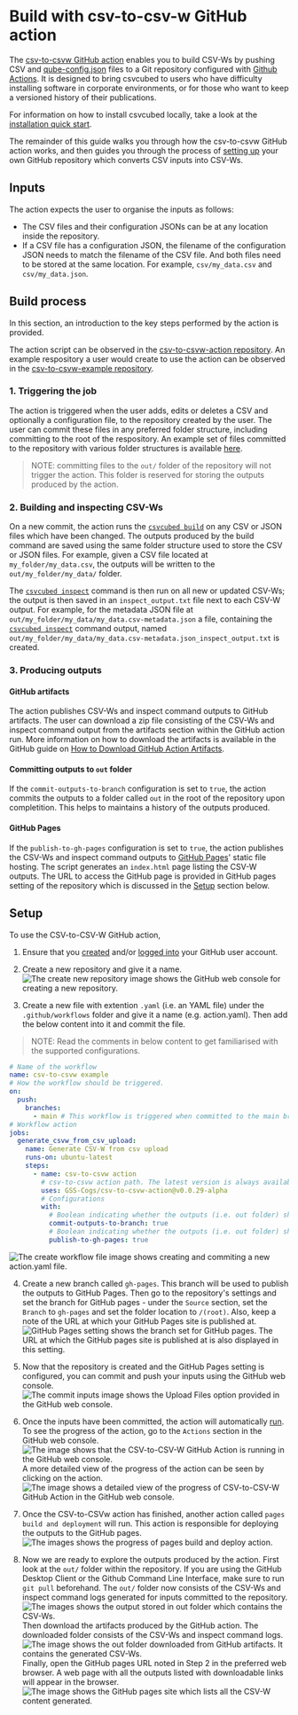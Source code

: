# Build with csv-to-csv-w GitHub action

The [csv-to-csvw GitHub action](https://github.com/marketplace/actions/csv-to-csvw-action) enables you to build CSV-Ws by pushing CSV and [qube-config.json](https://gss-cogs.github.io/csvcubed-docs/external/guides/configuration/qube-config/) files to a Git repository configured with [Github Actions](https://docs.github.com/en/actions). It is designed to bring csvcubed to users who have difficulty installing software in corporate environments, or for those who want to keep a versioned history of their publications.

For information on how to install csvcubed locally, take a look at the [installation quick start](https://gss-cogs.github.io/csvcubed-docs/external/quick-start/installation/).

The remainder of this guide walks you through how the csv-to-csvw GitHub action works, and then guides you through the process of [setting up](#setup) your own GitHub repository which converts CSV inputs into CSV-Ws.

## Inputs 

The action expects the user to organise the inputs as follows:

* The CSV files and their configuration JSONs can be at any location inside the repository.
* If a CSV file has a configuration JSON, the filename of the configuration JSON needs to match the filename of the CSV file. And both files need to be stored at the same location. For example, `csv/my_data.csv` and `csv/my_data.json`.

## Build process

In this section, an introduction to the key steps performed by the action is provided.

The action script can be observed in the [csv-to-csvw-action repository](https://github.com/GSS-Cogs/csv-to-csvw-action). An example respository a user would create to use the action can be observed in the [csv-to-csvw-example repository](https://github.com/GSS-Cogs/csv-to-csvw-action-example).

### 1. Triggering the job

The action is triggered when the user adds, edits or deletes a CSV and optionally a configuration file, to the repository created by the user. The user can commit these files in any preferred folder structure, including committing to the root of the respository. An example set of files committed to the repository with various folder structures is available [here](https://github.com/GSS-Cogs/csv-to-csvw-action-example).

>NOTE: committing files to the `out/` folder of the repository will not trigger the action. This folder is reserved for storing the outputs produced by the action.

### 2. Building and inspecting CSV-Ws

On a new commit, the action runs the [`csvcubed build`](https://gss-cogs.github.io/csvcubed-docs/external/guides/command-line/build-command/) on any CSV or JSON files which have been changed. The outputs produced by the build command are saved using the same folder structure used to store the CSV or JSON files. For example, given a CSV file located at `my_folder/my_data.csv`, the outputs will be written to the `out/my_folder/my_data/` folder.

The [`csvcubed inspect`](https://gss-cogs.github.io/csvcubed-docs/external/guides/command-line/inspect-command/) command is then run on all new or updated CSV-Ws; the output is then saved in an `inspect_output.txt` file next to each CSV-W output. For example, for the metadata JSON file at `out/my_folder/my_data/my_data.csv-metadata.json` a file, containing the [`csvcubed inspect`](https://gss-cogs.github.io/csvcubed-docs/external/guides/command-line/inspect-command/) command output, named `out/my_folder/my_data/my_data.csv-metadata.json_inspect_output.txt` is created.

### 3. Producing outputs

#### GitHub artifacts

The action publishes CSV-Ws and inspect command outputs to GitHub artifacts. The user can download a zip file consisting of the CSV-Ws and inspect command output from the artifacts section within the GitHub action run. More information on how to download the artifacts is available in the GitHub guide on [How to Download GitHub Action Artifacts](https://docs.github.com/en/actions/managing-workflow-runs/downloading-workflow-artifacts).

#### Committing outputs to `out` folder

If the `commit-outputs-to-branch` configuration is set to `true`, the action commits the outputs to a folder called `out` in the root of the repository upon completition. This helps to maintains a history of the outputs produced.

#### GitHub Pages

If the `publish-to-gh-pages` configuration is set to `true`, the action publishes the CSV-Ws and inspect command outputs to [GitHub Pages](https://pages.github.com/)' static file hosting. The script generates an `index.html` page listing the CSV-W outputs. The URL to access the GitHub page is provided in GitHub pages setting of the repository which is discussed in the [Setup](#setup) section below.

## Setup

To use the CSV-to-CSV-W GitHub action,

1. Ensure that you [created](https://github.com/signup) and/or [logged into](https://github.com/login) your GitHub user account.

2. Create a new repository and give it a name.
![The create new repository image shows the GitHub web console for creating a new repository.](docs/images/create_new_repo.png "Create Repository")

3. Create a new file with extention `.yaml` (i.e. an YAML file) under the `.github/workflows` folder and give it a name (e.g. action.yaml). Then add the below content into it and commit the file.

> NOTE: Read the comments in below content to get familiarised with the supported configurations.

```YAML
# Name of the workflow
name: csv-to-csvw example
# How the workflow should be triggered.
on:
  push:
    branches:
      - main # This workflow is triggered when committed to the main branch.
# Workflow action
jobs:
  generate_csvw_from_csv_upload:
    name: Generate CSV-W from csv upload
    runs-on: ubuntu-latest
    steps:
      - name: csv-to-csvw action
        # csv-to-csvw action path. The latest version is always available at https://github.com/marketplace/actions/csv-to-csvw-action
        uses: GSS-Cogs/csv-to-csvw-action@v0.0.29-alpha
        # Configurations
        with:
          # Boolean indicating whether the outputs (i.e. out folder) should be committed to the current branch (default is true).
          commit-outputs-to-branch: true
          # Boolean indicating whether the outputs (i.e. out folder) should be published to the gh-pages branch and GitHub Pages (default is true).
          publish-to-gh-pages: true
```
![The create workflow file image shows creating and commiting a new action.yaml file.](docs/images/create_workflow_file.png "Create Workflow File")

4. Create a new branch called `gh-pages`. This branch will be used to publish the outputs to GitHub Pages. Then go to the repository's settings and set the branch for GitHub pages - under the `Source` section, set the `Branch` to `gh-pages` and set the folder location to `/(root)`. Also, keep a note of the URL at which your GitHub Pages site is published at.
![GitHub Pages setting shows the branch set for GitHub pages. The URL at which the GitHub pages site is published at is also displayed in this setting.](docs/images/github_pages_setting.png "GitHub Pages Setting")

5. Now that the repository is created and the GitHub Pages setting is configured, you can commit and push your inputs using the GitHub web console.
![The commit inputs image shows the Upload Files option provided in the GitHub web console.](docs/images/commit_files.png "Commit Inputs")

6. Once the inputs have been committed, the action will automatically [run](#key-steps-performed-by-the-action). To see the progress of the action, go to the `Actions` section in the GitHub web console.
![The image shows that the CSV-to-CSV-W GitHub Action is running in the GitHub web console.](docs/images/action_running.png "GitHub Action Running")
A more detailed view of the progress of the action can be seen by clicking on the action.
![The image shows a detailed view of the progress of CSV-to-CSV-W GitHub Action in the GitHub web console.](docs/images/action_running_detailed.png "GitHub Action Running Detailed")

7. Once the CSV-to-CSVw action has finished, another action called `pages build and deployment` will run. This action is responsible for deploying the outputs to the GitHub pages.
![The images shows the progress of pages build and deploy action.](docs/images/pages_build_action.png "Pages Build and Deployment Action")

8. Now we are ready to explore the outputs produced by the action. First look at the `out/` folder within the repository. If you are using the GitHub Desktop Client or the Github Command Line Interface, make sure to run `git pull` beforehand. The `out/` folder now consists of the CSV-Ws and inspect command logs generated for inputs committed to the repository.
![The images shows the output stored in out folder which contains the CSV-Ws.](docs/images/out_folder.png "Out Folder")
Then download the artifacts produced by the GitHub action. The downloaded folder consists of the CSV-Ws and inspect command logs.
![The image shows the out folder downloaded from GitHub artifacts. It contains the generated CSV-Ws.](docs/images/artifact_folder.png "Artifact Folder")
Finally, open the GitHub pages URL noted in Step 2 in the preferred web browser. A web page with all the outputs listed with downloadable links will appear in the browser.
![The image shows the GitHub pages site which lists all the CSV-W content generated.](docs/images/github_pages_web_page.png "GitHub Pages Site")
